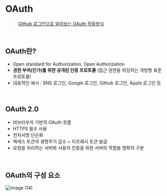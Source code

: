 # OAuth
> [Github 로그인으로 알아보는 OAuth 작동방식](https://velog.io/@shyuuuuni/OAuth-%EC%95%8C%EC%95%84%EB%B3%B4%EA%B8%B0-with-github-%EB%A1%9C%EA%B7%B8%EC%9D%B8)

<br/>

## OAuth란?
- Open standard for Authorization, Open Authorization
- **권한 부여(인가)를 위한 공개된 인증 프로토콜** (접근 권한을 위임하는 개방형 표준 프로토콜)
- 대표적인 예시 : SNS 로그인, Google 로그인, Github 로그인, Apple 로그인 등

<br/>

## OAuth 2.0
- 비브라우저 기반의 OAuth 흐름
- HTTPS 필수 사용
- 전자서명 단순화
- 액세스 토큰의 생명주기 감소 + 리프래시 토큰 발급
- 요청을 처리하는 서버와 사용자 인증을 위한 서버의 역할을 명확히 구분

<br/>

## OAuth의 구성 요소
![image (14)](https://github.com/heereal/Frontend_Dev_Articles/assets/117061017/292d0624-feb6-49c5-81a3-78bd5095e59c)
